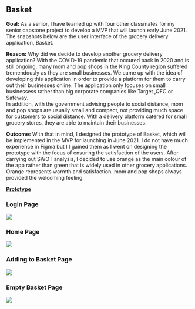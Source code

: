 ## Basket
**Goal:** As a senior, I have teamed up with four other classmates for my senior capstone project to develop a MVP that will launch early June 2021. The snapshots below
          are the user interface of the grocery delivery application, Basket. 
          
**Reason:** Why did we decide to develop another grocery delivery application? With the COVID-19 pandemic that occured back in 2020 and is still ongoing, many mom and pop shops 
            in the King County region suffered tremendously as they are small businesses. We came up with the idea of developing this application in order to provide a platform
            for them to carry out their businesses online. The application only focuses on small businessess rather than big corporate companies like Target ,QFC or Safeway.
            <br>
            In addition, with the government advising people to social distance, mom and pop shops are usually small and compact, not providing much space for customers to social distance. With a delivery platform catered for small grocery stores, they are able to maintain their businesses.  
            
**Outcome:** With that in mind, I designed the prototype of Basket, which will be implemented in the MVP for launching in June 2021. I do not have much experience in Figma but I
              I gained them as I went on designing the prototype with the focus of ensuring the satisfaction of the users. After carrying out SWOT analysis, I decided to use orange as the main colour of the app rather than green that is widely used in other grocery applications. Orange represents warmth and satisfaction, mom and pop shops always provided the welcoming feeling.
              
**[Prototype](https://www.figma.com/proto/1VTK2Sjvjr6izTILztoyAb/GoGoGrocery-Portfolio?node-id=89%3A0&viewport=-1030%2C775%2C1&scaling=scale-down&page-id=0%3A1)**

### Login Page
<img src="images/First Time User Frame.jpg?raw=true"/>

### Home Page
<img src="images/Search Grocery.jpg?raw=true"/>

### Adding to Basket Page
<img src="images/Search Grocery 6.jpg?raw=true"/>

### Empty Basket Page
<img src="images/Empty Cart.jpg?raw=true"/>


